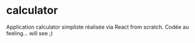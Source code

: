 # calculator

Application calculator simpliste réalisée via React from scratch.
Codée au feeling... will see ;)
